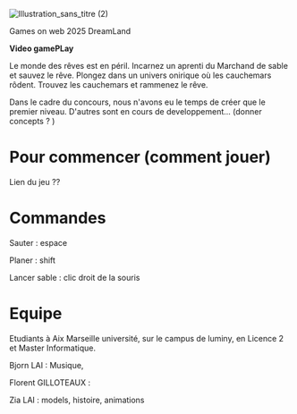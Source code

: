 ![Illustration_sans_titre (2)](https://github.com/user-attachments/assets/0eda4acf-16a8-4e7d-9acd-b1c548fbe92f)

Games on web 2025 DreamLand

**Video gamePLay**

  Le monde des rêves est en péril. Incarnez un aprenti du Marchand de sable et sauvez le rêve. 
Plongez dans un univers onirique où les cauchemars rôdent. Trouvez les cauchemars et rammenez le rêve.

Dans le cadre du concours, nous n'avons eu le temps de créer que le premier niveau. D'autres sont en cours de developpement... (donner concepts ? )

# **Pour commencer (comment jouer)**
Lien du jeu ?? 


# **Commandes**


Sauter : espace

Planer : shift

Lancer sable : clic droit de la souris



# **Equipe** 

Etudiants à Aix Marseille université, sur le campus de luminy, en Licence 2 et Master Informatique.

Bjorn LAI : Musique, 

Florent GILLOTEAUX : 

Zia LAI : models, histoire, animations
